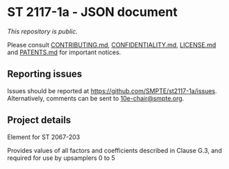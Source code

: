 # ST 2117-1a - JSON document 

_This repository is public._ 

Please consult [CONTRIBUTING.md](./CONTRIBUTING.md), [CONFIDENTIALITY.md](./CONFIDENTIALITY.md), [LICENSE.md](./LICENSE.md) and [PATENTS.md](./PATENTS.md) for important notices.

## Reporting issues

Issues should be reported at <https://github.com/SMPTE/st2117-1a/issues>. Alternatively, comments can be sent to 10e-chair@smpte.org.

## Project details

Element for ST 2067-203

Provides values of all factors and coefficients described in Clause G.3, and required for use by upsamplers 0 to 5
